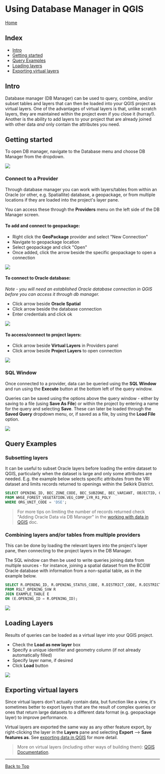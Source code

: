 # Using Database Manager in QGIS

[Home](../README.md)

## Index
* [Intro](#intro)
* [Getting started](#getting-started)
* [Query Examples](#query-examples)
* [Loading layers](#loading-layers)
* [Exporting virtual layers](#exporting-virtual-layers)

## Intro
Database manager (DB Manager) can be used to query, combine, and/or subset tables and layers that can then be loaded into your QGIS project as virtual layers. One of the advantages of virtual layers is that, unlike scratch layers, they are maintained within the project even if you close it (hurray!). Another is the ability to add layers to your project that are already joined with other data *and* only contain the attributes you need.

## Getting started
To open DB manager, navigate to the Database menu and choose DB Manager from the dropdown. 

![](../images/start_db_manager.gif)

### Connect to a Provider
Through database manager you can work with layers/tables from within an Oracle (or other, e.g. Spatiallite) database, a geopackage, or from multiple locations if they are loaded into the project's layer pane.

You can access these through the **Providers** menu on the left side of the DB Manager screen.

#### **To add and connect to geopackage:**
* Right click the **GeoPackage** provider and select "New Connection"
* Navigate to geopackage location
* Select geopackage and click "Open"
* Once added, click the arrow beside the specific geopackage to open a connection

![](../images/connect_to_geopackage.gif)

#### **To connect to Oracle database:**
*Note - you will need an established Oracle database connection in QGIS before you can access it through db manager.*
* Click arrow beside **Oracle Spatial**
* Click arrow beside the database connection
* Enter credentials and click ok

![](../images/connect_to_oracle.gif)

#### **To access/connect to project layers:**
* Click arrow beside **Virtual Layers** in Providers panel
* Click arrow beside **Project Layers** to open connection

![](../images/connect_to_layers_pane.gif)

### SQL Window

Once connected to a provider, data can be queried using the **SQL Window** and run using the **Execute** button at the bottom left of the query window.

Queries can be saved using the options above the query window - either by saving to a file (using **Save As File**) or within the project by entering a name for the query and selecting **Save**. These can later be loaded through the **Saved Query** dropdown menu, or, if saved as a file, by using the **Load File** option. 

![](../images/query_window_saved_queries.gif)


## Query Examples

### Subsetting layers

It can be useful to subset Oracle layers before loading the entire dataset to QGIS, particularly when the dataset is large and only some attributes are needed. E.g. the example below selects specific attributes from the VRI dataset and limits records returned to openings within the Selkirk District.

```SQL
SELECT OPENING_ID, BEC_ZONE_CODE, BEC_SUBZONE, BEC_VARIANT, OBJECTID, GEOMETRY
FROM WHSE_FOREST_VEGETATION.VEG_COMP_LYR_R1_POLY
WHERE ORG_UNIT_CODE = 'DSE';
```

>For more tips on limiting the number of records returned check "Adding Oracle Data via DB Manager" in the [working with data in QGIS](../working-with-data-in-QGIS.md) doc.

### Combining layers and/or tables from multiple providers

This can be done by loading the relevant layers into the project's layer pane, then connecting to the project layers in the DB Manager. 

The SQL window can then be used to write queries joining data from multiple sources - for instance, joining a spatial dataset from the BCGW Oracle database with information from a non-spatial table, as in the example below. 

```SQL
SELECT R.OPENING_ID, R.OPENING_STATUS_CODE, R.DISTRICT_CODE, R.DISTRICT_NAME, R.OBJECT_ID, R.geometry, E.EVALUATION_YEAR
FROM RSLT_OPENING_SVW R
JOIN EXAMPLE_TABLE E
ON (E.OPENING_ID = R.OPENING_ID);
```

![](../images/combining_layers.png)


## Loading Layers

Results of queries can be loaded as a virtual layer into your QGIS project.

* Check the **Load as new layer** box
* Specify a unique identifier and geometry column (if not already automatically filled)
* Specify layer name, if desired
* Click **Load** button

![](../images/load_layer.gif)


## Exporting virtual layers

Since virtual layers don't actually contain data, but function like a view, it's sometimes better to export layers that are the result of complex queries or ones that return large datasets to a different data format (e.g. geopackage layer) to improve performance. 

Virtual layers are exported the same way as any other feature export, by right-clicking the layer in the **Layers** pane and selecting **Export** --> **Save features as**. 
See [exporting data in QGIS](../exporting-data.md) for more detail.

>More on virtual layers (including other ways of building them): [QGIS Documentation](https://docs.qgis.org/3.16/en/docs/user_manual/managing_data_source/create_layers.html#creating-virtual-layers).

---

[Back to Top](#Index)

